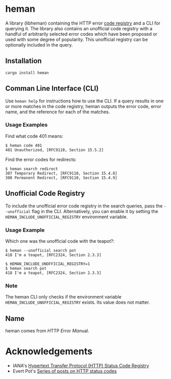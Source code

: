# heman

A library (libheman) containing the HTTP error [code registry][iana] and a CLI for querying it. The library also contains an unofficial code registry with a handful of arbitrarily selected error codes which have been proposed or used with some degree of popularity. This unofficial registry can be optionally included in the query.

## Installation

```
cargo install heman
```

## Comman Line Interface (CLI)

Use `heman help` for instructions how to use the CLI. If a query results in one or more matches in the code registry, heman outputs the error code, error name, and the reference for each of the matches.

### Usage Examples

Find what code 401 means:

```
$ heman code 401
401 Unauthorized, [RFC9110, Section 15.5.2]
```

Find the error codes for redirects:

```
$ heman search redirect
307 Temporary Redirect, [RFC9110, Section 15.4.8]
308 Permanent Redirect, [RFC9110, Section 15.4.9]
```

## Unofficial Code Registry

To include the unofficial error code registry in the search queries, pass the `--unofficial` flag in the CLI. Alternatively, you can enable it by setting the  `HEMAN_INCLUDE_UNOFFICIAL_REGISTRY` environment variable.

### Usage Example

Which one was the unofficial code with the teapot?:

```
$ heman --unofficial search pot
418 I'm a teapot, [RFC2324, Section 2.3.3]

$ HEMAN_INCLUDE_UNOFFICIAL_REGISTRY=1
$ heman search pot
418 I'm a teapot, [RFC2324, Section 2.3.3]
```

### Note

The heman CLI only checks if the environment variable `HEMAN_INCLUDE_UNOFFICIAL_REGISTRY` exists. Its value does not matter.

## Name

heman comes from *H*TTP *E*rror *Man*ual.

# Acknowledgements

* IANA's [Hypertext Transfer Protocol (HTTP) Status Code Registry][iana]
* Evert Pot's [Series of posts on HTTP status codes][evert]

[iana]: https://www.iana.org/assignments/http-status-codes/http-status-codes.xhtml
[evert]: https://evertpot.com/http/
